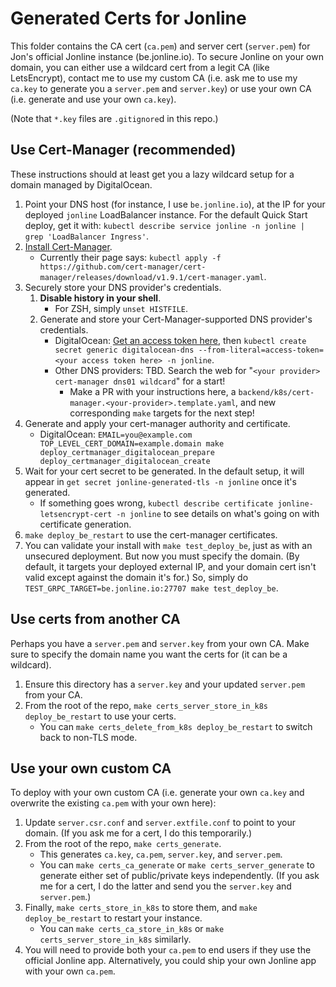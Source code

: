# Generated Certs for Jonline
This folder contains the CA cert (`ca.pem`) and server cert (`server.pem`) for Jon's official Jonline instance (be.jonline.io). To secure Jonline on your own domain, you can either use a wildcard cert from a legit CA (like LetsEncrypt), contact me to use my custom CA (i.e. ask me to use my `ca.key` to generate you a `server.pem` and `server.key`) or use your own CA (i.e. generate and use your own `ca.key`).

(Note that `*.key` files are `.gitignore`d in this repo.)

## Use Cert-Manager (recommended)
These instructions should at least get you a lazy wildcard setup for a domain managed by DigitalOcean.

1. Point your DNS host (for instance, I use `be.jonline.io`), at the IP for your deployed `jonline` LoadBalancer instance. For the default Quick Start deploy, get it with: `kubectl describe service jonline -n jonline | grep 'LoadBalancer Ingress'`.
2. [Install Cert-Manager](https://cert-manager.io/docs/installation/).
    * Currently their page says: `kubectl apply -f https://github.com/cert-manager/cert-manager/releases/download/v1.9.1/cert-manager.yaml`.
3. Securely store your DNS provider's credentials.
    1. **Disable history in your shell**.
        * For ZSH, simply `unset HISTFILE`.
    2. Generate and store your Cert-Manager-supported DNS provider's credentials.
        * DigitalOcean: [Get an access token here](https://cloud.digitalocean.com/account/api/tokens), then `kubectl create secret generic digitalocean-dns --from-literal=access-token=<your access token here> -n jonline`.
        * Other DNS providers: TBD. Search the web for "`<your provider> cert-manager dns01 wildcard`" for a start!
            * Make a PR with your instructions here, a `backend/k8s/cert-manager.<your-provider>.template.yaml`, and new corresponding `make` targets for the next step!
4. Generate and apply your cert-manager authority and certificate.
    * DigitalOcean: `EMAIL=you@example.com TOP_LEVEL_CERT_DOMAIN=example.domain make deploy_certmanager_digitalocean_prepare deploy_certmanager_digitalocean_create`
5. Wait for your cert secret to be generated. In the default setup, it will appear in `get secret jonline-generated-tls -n jonline` once it's generated.
    * If something goes wrong, `kubectl describe certificate jonline-letsencrypt-cert -n jonline` to see details on what's going on with certificate generation.
6. `make deploy_be_restart` to use the cert-manager certificates.
7. You can validate your install with `make test_deploy_be`, just as with an unsecured deployment. But now you must specify the domain. (By default, it targets your deployed external IP, and your domain cert isn't valid except against the domain it's for.) So, simply do `TEST_GRPC_TARGET=be.jonline.io:27707 make test_deploy_be`.

## Use certs from another CA
Perhaps you have a `server.pem` and `server.key` from your own CA. Make sure to specify the domain name you want the certs for (it can be a wildcard).

1. Ensure this directory has a `server.key` and your updated `server.pem` from your CA.
2. From the root of the repo, `make certs_server_store_in_k8s deploy_be_restart` to use your certs.
    * You can `make certs_delete_from_k8s deploy_be_restart` to switch back to non-TLS mode.

## Use your own custom CA
To deploy with your own custom CA (i.e. generate your own `ca.key` and overwrite the existing `ca.pem` with your own here):

1. Update `server.csr.conf` and `server.extfile.conf` to point to your domain. (If you ask me for a cert, I do this temporarily.)
2. From the root of the repo, `make certs_generate`.
    * This generates `ca.key`, `ca.pem`, `server.key`, and `server.pem`.
    * You can `make certs_ca_generate` or `make certs_server_generate` to generate either set of public/private keys independently. (If you ask me for a cert, I do the latter and send you the `server.key` and `server.pem`.)
3. Finally, `make certs_store_in_k8s` to store them, and `make deploy_be_restart` to restart your instance.
    * You can `make certs_ca_store_in_k8s` or `make certs_server_store_in_k8s` similarly.
4. You will need to provide both your `ca.pem` to end users if they use the official Jonline app. Alternatively, you could ship your own Jonline app with your own `ca.pem`.